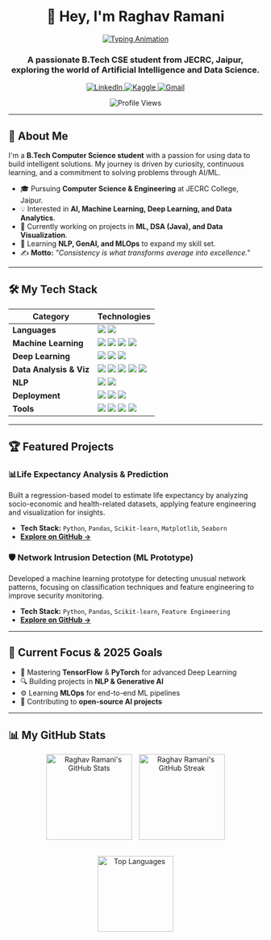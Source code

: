<div align="center">

# 👋 Hey, I'm Raghav Ramani

<a href="https://www.linkedin.com/in/raghav-ramani-711b56256/">
  <img src="https://readme-typing-svg.herokuapp.com?font=Fira+Code&weight=500&size=25&pause=1000&color=00F7A3&center=true&vCenter=true&width=550&lines=Aspiring+AI+%26+ML+Engineer;Data+Analyst+%7C+Project+Developer;Turning+Data+into+Intelligence" alt="Typing Animation" />
</a>

### A passionate B.Tech CSE student from JECRC, Jaipur, exploring the world of Artificial Intelligence and Data Science.

<p align="center">
  <a href="https://www.linkedin.com/in/raghav-ramani-711b56256/" target="_blank">
    <img src="https://img.shields.io/badge/LinkedIn-0A66C2?style=for-the-badge&logo=linkedin&logoColor=white" alt="LinkedIn"/>
  </a>
  <a href="https://www.kaggle.com/raghavramani3232" target="_blank">
    <img src="https://img.shields.io/badge/Kaggle-20BEFF?style=for-the-badge&logo=kaggle&logoColor=white" alt="Kaggle"/>
  </a>
  <a href="mailto:raghavramani2004@gmail.com">
    <img src="https://img.shields.io/badge/Gmail-D14836?style=for-the-badge&logo=gmail&logoColor=white" alt="Gmail"/>
  </a>
</p>

<p align="center">
  <img src="https://komarev.com/ghpvc/?username=Raghav1378&style=flat-square&color=00F7A3" alt="Profile Views"/>
</p>

</div>

---

## 🚀 About Me

I'm a **B.Tech Computer Science student** with a passion for using data to build intelligent solutions. My journey is driven by curiosity, continuous learning, and a commitment to solving problems through AI/ML.  

- 🎓 Pursuing **Computer Science & Engineering** at JECRC College, Jaipur.  
- 💡 Interested in **AI, Machine Learning, Deep Learning, and Data Analytics**.  
- 🎯 Currently working on projects in **ML, DSA (Java), and Data Visualization**.  
- 🌱 Learning **NLP, GenAI, and MLOps** to expand my skill set.  
- ✍️ **Motto:** *"Consistency is what transforms average into excellence."*  

---

## 🛠️ My Tech Stack  

| Category             | Technologies                                                                                                                                                                                                                                                           |
| -------------------- | ---------------------------------------------------------------------------------------------------------------------------------------------------------------------------------------------------------------------------------------------------------------------- |
| **Languages**        | <img src="https://img.shields.io/badge/Python-3776AB?style=for-the-badge&logo=python&logoColor=white" /> <img src="https://img.shields.io/badge/Java-ED8B00?style=for-the-badge&logo=openjdk&logoColor=white" /> |
| **Machine Learning** | <img src="https://img.shields.io/badge/scikit--learn-F7931E?style=for-the-badge&logo=scikit-learn&logoColor=white" /> <img src="https://img.shields.io/badge/XGBoost-FF6600?style=for-the-badge&logo=xgboost&logoColor=white" /> <img src="https://img.shields.io/badge/LightGBM-00BFAE?style=for-the-badge&logo=lightgbm&logoColor=white" /> <img src="https://img.shields.io/badge/CatBoost-FFCC00?style=for-the-badge&logo=catboost&logoColor=black" /> |
| **Deep Learning**    | <img src="https://img.shields.io/badge/TensorFlow-FF6F00?style=for-the-badge&logo=tensorflow&logoColor=white" /> <img src="https://img.shields.io/badge/PyTorch-EE4C2C?style=for-the-badge&logo=pytorch&logoColor=white" /> <img src="https://img.shields.io/badge/Keras-D00000?style=for-the-badge&logo=keras&logoColor=white" /> |
| **Data Analysis & Viz** | <img src="https://img.shields.io/badge/Numpy-013243?style=for-the-badge&logo=numpy&logoColor=white" /> <img src="https://img.shields.io/badge/Pandas-150458?style=for-the-badge&logo=pandas&logoColor=white" /> <img src="https://img.shields.io/badge/Matplotlib-313131?style=for-the-badge&logo=matplotlib&logoColor=white" /> <img src="https://img.shields.io/badge/Seaborn-094C69?style=for-the-badge&logo=seaborn&logoColor=white" /> <img src="https://img.shields.io/badge/Plotly-3F4F75?style=for-the-badge&logo=plotly&logoColor=white" /> |
| **NLP**              | <img src="https://img.shields.io/badge/NLTK-154D80?style=for-the-badge&logo=nltk&logoColor=white" /> <img src="https://img.shields.io/badge/Transformers-FFDD00?style=for-the-badge&logo=huggingface&logoColor=black" /> |
| **Deployment**       | <img src="https://img.shields.io/badge/Flask-000000?style=for-the-badge&logo=flask&logoColor=white" /> <img src="https://img.shields.io/badge/FastAPI-009688?style=for-the-badge&logo=fastapi&logoColor=white" /> <img src="https://img.shields.io/badge/Streamlit-FF4B4B?style=for-the-badge&logo=streamlit&logoColor=white" /> |
| **Tools**            | <img src="https://img.shields.io/badge/Git-F05032?style=for-the-badge&logo=git&logoColor=white" /> <img src="https://img.shields.io/badge/GitHub-181717?style=for-the-badge&logo=github&logoColor=white" /> <img src="https://img.shields.io/badge/Jupyter-F37626?style=for-the-badge&logo=jupyter&logoColor=white" /> <img src="https://img.shields.io/badge/VS_Code-007ACC?style=for-the-badge&logo=visual-studio-code&logoColor=white" /> |

---

## 🏆 Featured Projects  

### 📊Life Expectancy Analysis & Prediction 
Built a regression-based model to estimate life expectancy by analyzing socio-economic and health-related datasets, applying feature engineering and visualization for insights.
- **Tech Stack:** `Python`, `Pandas`, `Scikit-learn`, `Matplotlib`, `Seaborn`  
- **[Explore on GitHub →](https://github.com/Raghav1378/Life-Expectancy-Analysis)**  

### 🛡️ Network Intrusion Detection (ML Prototype)
Developed a machine learning prototype for detecting unusual network patterns, focusing on classification techniques and feature engineering to improve security monitoring.
- **Tech Stack:** `Python`, `Pandas`, `Scikit-learn`, `Feature Engineering`  
- **[Explore on GitHub →](https://github.com/Raghav1378/Network_Threat_Detector)**  

---

## 🎯 Current Focus & 2025 Goals  
- 🧠 Mastering **TensorFlow** & **PyTorch** for advanced Deep Learning  
- 🔍 Building projects in **NLP & Generative AI**  
- ⚙️ Learning **MLOps** for end-to-end ML pipelines  
- 🤝 Contributing to **open-source AI projects**  

---

## 📊 My GitHub Stats  

<div align="center">
  <img 
    src="https://github-readme-stats.vercel.app/api?username=Raghav1378&show_icons=true&theme=dracula&hide_border=true&border_radius=15" 
    height="170" 
    alt="Raghav Ramani's GitHub Stats" 
  />

  <a href="https://streak-stats.demolab.com/?user=Raghav1378" target="_blank" rel="noopener noreferrer">
    <img 
      src="https://github-readme-streak-stats.herokuapp.com?user=Raghav1378&theme=dracula&hide_border=true&border_radius=15" 
      height="170" 
      alt="Raghav Ramani's GitHub Streak" 
      style="margin-left: 10px;"
    />
  </a>

  <br />

  <img 
    src="https://github-readme-stats.vercel.app/api/top-langs/?username=Raghav1378&layout=compact&theme=dracula&hide_border=true&border_radius=15" 
    height="150" 
    alt="Top Languages" 
    style="margin-top: 15px;"
  />
</div>
